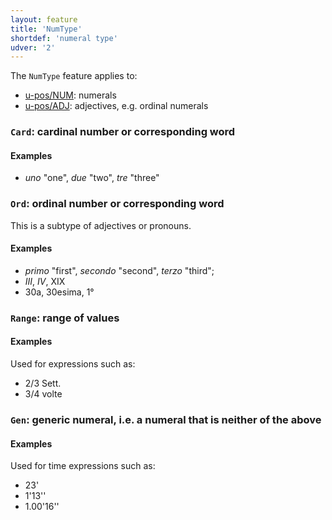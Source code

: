 ```yaml
---
layout: feature
title: 'NumType'
shortdef: 'numeral type'
udver: '2'
---
```


The `NumType` feature applies to:

* [u-pos/NUM](): numerals
* [u-pos/ADJ](): adjectives, e.g. ordinal numerals

### <a name="Card">`Card`</a>: cardinal number or corresponding word

#### Examples

* _uno_ "one", _due_ "two", _tre_ "three"

### <a name="Ord">`Ord`</a>: ordinal number or corresponding word

This is a subtype of adjectives or pronouns.

#### Examples

* _primo_ "first", _secondo_ "second", _terzo_ "third";
* _III_, _IV_, XIX
* 30a, 30esima, 1°

### <a name="Range">`Range`</a>: range of values

#### Examples

Used for expressions such as:
* 2/3 Sett.
* 3/4 volte

### <a name="Gen">`Gen`</a>: generic numeral, i.e. a numeral that is neither of the above

#### Examples

Used for time expressions such as:
* 23'
* 1'13''
* 1.00'16''


<!-- Interlanguage links updated Čt lis 12 09:43:04 CET 2020 -->

